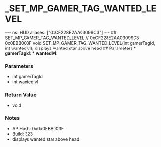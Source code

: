 # _SET_MP_GAMER_TAG_WANTED_LEVEL

--- ns: HUD aliases: ["0xCF228E2AA03099C3"] --- ## SET_MP_GAMER_TAG_WANTED_LEVEL  // 0xCF228E2AA03099C3 0x0EBB003F void SET_MP_GAMER_TAG_WANTED_LEVEL(int gamerTagId, int wantedlvl);  displays wanted star above head  ## Parameters * **gamerTagId**: * **wantedlvl**:

### Parameters
* int gamerTagId
* int wantedlvl

### Return Value
* void

### Notes
* AP Hash: 0x0x0EBB003F
* Build: 323
* displays wanted star above head

